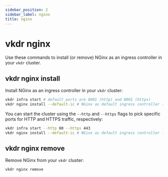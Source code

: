 ```yaml
---
sidebar_position: 2
sidebar_label: nginx
title: nginx
---
```


# vkdr nginx

Use these commands to install (or remove) NGinx as an ingress controller in your `vkdr` cluster.

## vkdr nginx install

Install NGinx as an ingress controller in your `vkdr` cluster:

```bash
vkdr infra start # default ports are 8001 (http) and 8001 (https)
vkdr nginx install --default-ic # NGinx as default ingress controller (optional)
```

You can start the cluster using the `--http` and `--https` flags to pick specific ports for HTTP and HTTPS traffic, respectively:

```bash
vkdr infra start --http 80 --https 443
vkdr nginx install --default-ic # NGinx as default ingress controller (optional)
```

## vkdr nginx remove

Remove NGinx from your `vkdr` cluster:

```bash
vkdr nginx remove
```
